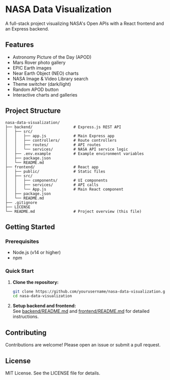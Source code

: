 # NASA Data Visualization

A full-stack project visualizing NASA's Open APIs with a React frontend and an Express backend.

## Features

- Astronomy Picture of the Day (APOD)
- Mars Rover photo gallery
- EPIC Earth images
- Near Earth Object (NEO) charts
- NASA Image & Video Library search
- Theme switcher (dark/light)
- Random APOD button
- Interactive charts and galleries

## Project Structure

```
nasa-data-visualization/
├── backend/                  # Express.js REST API
│   ├── src/
│   │   ├── app.js            # Main Express app
│   │   ├── controllers/      # Route controllers
│   │   ├── routes/           # API routes
│   │   └── services/         # NASA API service logic
│   ├── .env.example          # Example environment variables
│   ├── package.json
│   └── README.md
├── frontend/                 # React app
│   ├── public/               # Static files
│   ├── src/
│   │   ├── components/       # UI components
│   │   ├── services/         # API calls
│   │   └── App.js            # Main React component
│   ├── package.json
│   └── README.md
├── .gitignore
├── LICENSE
└── README.md                 # Project overview (this file)
```

## Getting Started

### Prerequisites

- Node.js (v14 or higher)
- npm

### Quick Start

1. **Clone the repository:**
   ```bash
   git clone https://github.com/yourusername/nasa-data-visualization.git
   cd nasa-data-visualization
   ```

2. **Setup backend and frontend:**  
   See [backend/README.md](./backend/README.md) and [frontend/README.md](./frontend/README.md) for detailed instructions.

## Contributing

Contributions are welcome! Please open an issue or submit a pull request.

## License

MIT License. See the LICENSE file for details.